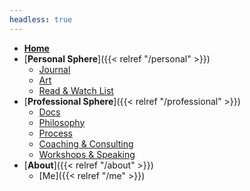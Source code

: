 ```yaml
---
headless: true
---
```

- [**Home**](/)
- [**Personal Sphere**]({{< relref "/personal" >}})
  - [Journal](/journal)
  - [Art](/art)
  - [Read & Watch List](/media)
- [**Professional Sphere**]({{< relref "/professional" >}})
  - [Docs](/docs)
  - [Philosophy](/design-philosophy)
  - [Process](/design-process)
  - [Coaching & Consulting](/coaching)
  - [Workshops & Speaking](/workshops)
- [**About**]({{< relref "/about" >}})
  - [Me]({{< relref "/me" >}})

<!-- 
  - [Writing]({{< relref "/categories/published" >}})
  - [Guides]({{< relref "/tags/guides ">}})
 -->